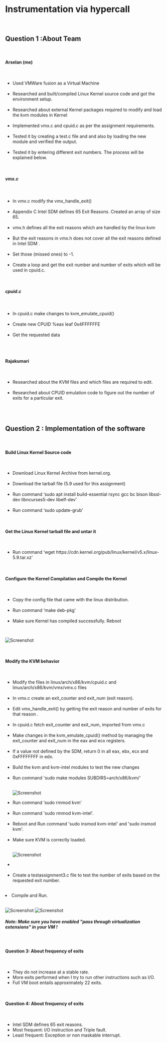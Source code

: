 <h1>
Instrumentation via hypercall</h1><br>
<h2>Question 1 :About Team </h2><br>
 
 <h4>Arselan (me)</h4><br>
 <ul>
 <li>Used VMWare fusion as a Virtual Machine </li><br>
 <li>Researched and built/compiled Linux Kernel source code and got the environment setup. </li><br>
  <li>Researched about external Kernel packages required to modify and load the kvm modules in Kernel </li><br>
 <li>Implemented vmx.c and cpuid.c as per the assignment requirements.</li> <br>
 <li>Tested it by creating a test.c file and and also by loading the new module and verified the output.</li><br>
 <li>Tested it by entering different exit numbers. The process will be explained below.</li>
 </ul><br> 


<h5>vmx.c</h5><br>
 <ul>
 <li>In vmx.c modify the vmx_handle_exit()</li><br>
 <li>Appendix C Intel SDM defines 65 Exit Reasons. Created an array of size 65.</li><br>
  <li>vmx.h defines all the exit reasons which are handled by the linux kvm</li><br>
 <li>But the exit reasons in vmx.h does not cover all the exit reasons defined in Intel SDM .</li> <br>
 <li>Set those (missed ones) to -1.</li><br>
 <li>Create a loop and get the exit number and number of exits which will be used in cpuid.c.</li>
 </ul><br> 


<h5>cpuid.c</h5><br>
 <ul>
 <li>In cpuid.c make changes to kvm_emulate_cpuid()</li><br>
 <li>Create new CPUID %eax leaf 0x4FFFFFFE</li><br>
  <li>Get the requested data</li><br>
 </ul><br> 


<h4>Rajakumari</h4><br>
<ul>
<li>Researched about the KVM files and which files are required to edit. </li><br>
<li>Researched about CPUID emulation code to figure out the number of exits for a particular exit. </li><br>
</ul><br>
 

<h2>Question 2 : Implementation of the software</h2><br>

<h4>Build Linux Kernel Source code</h4><br>
<ul>
<li>Download Linux Kernel Archive from kernel.org. </li><br>
<li>Download the tarball file (5.9 used for this assignment)</li><br>
<li>Run command ‘sudo apt install build-essential rsync gcc bc bison libssl-dev libncurses5-dev libelf-dev’</li><br>
<li>Run command ‘sudo update-grub’</li></ul><br>

<h4>Get the Linux Kernel tarball file and untar it</h4><br>
<ul>
<li>Run command ‘wget https://cdn.kernel.org/pub/linux/kernel/v5.x/linux-5.9.tar.xz’</li></ul><br>

 <h4>Configure the Kernel Compilation and Compile the Kernel</h4><br>
 <ul>
<li>Copy the config file that came with the linux distribution. </li><br>
<li>Run command ‘make deb-pkg’</li><br>
 <li>Make sure Kernel has compiled successfully. Reboot</li></ul><br>
 
![Screenshot](5.png)

<br>
<h4>Modify the KVM behavior</h4> <br>
<ul>
<li>Modify the files in linux/arch/x86/kvm/cpuid.c and linux/arch/x86/kvm/vmx/vmx.c files </li><br>
<li>In vmx.c create an exit_counter and exit_num (exit reason). </li><br>
<li>Edit vmx_handle_exit() by getting the exit reason and number of exits for that reason . </li><br>
<li>In cpuid.c fetch exit_counter and exit_num, imported from vmx.c </li><br>
<li>Make changes in the kvm_emulate_cpuid() method by managing the exit_counter and exit_num in the eax and ecx registers. </li><br>
<li>If a value not defined by the SDM, return 0 in all eax, ebx, ecx and 0xFFFFFFFF in edx. </li><br>
<li>Build the kvm and kvm-intel modules to test the new changes</li><br>
<li>Run command 'sudo make modules SUBDIRS=arch/x86/kvm/'</li><br>

![Screenshot](makemodules.png)

<li>Run command ‘sudo rmmod kvm’</li><br>
<li>Run command 'sudo rmmod kvm-intel'. </li><br>
<li>Reboot and Run command 'sudo insmod kvm-intel' and 'sudo insmod kvm'. </li><br>
<li>Make sure KVM is correctly loaded. </li><br>

![Screenshot](kvminfo.png)


<li></li> <br>
<li>Create a testassignment3.c file to test the number of exits based on the requested exit number.</li></ul><br>
<li>Compile and Run.</li><br>

![Screenshot](finaloutput.png)
![Screenshot](finaloutput2.png)


 <h5><i>Note: Make sure you have enabled "pass through virtualization extensions" in your VM !</i></h5><br>
 
 <h4>Question 3: About frequency of exits</h4><br>
<ul>
<li>They do not increase at a stable rate. </li>
<li>More exits performed when I try to run other instructions such as I/O. </li>
 <li>Full VM boot entails approximately 22 exits. </li>
</ul><br>

 <h4>Question 4: About frequency of exits</h4><br>
<ul>
<li>Intel SDM defines 65 exit reasons. </li>
<li>Most frequent: I/O instruction and Triple fault. </li>
 <li>Least frequent: Exception or non maskable interrupt. </li>
</ul><br>
